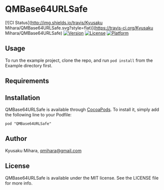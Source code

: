 # QMBase64URLSafe

[![CI Status](http://img.shields.io/travis/Kyusaku Mihara/QMBase64URLSafe.svg?style=flat)](https://travis-ci.org/Kyusaku Mihara/QMBase64URLSafe)
[![Version](https://img.shields.io/cocoapods/v/QMBase64URLSafe.svg?style=flat)](http://cocoadocs.org/docsets/QMBase64URLSafe)
[![License](https://img.shields.io/cocoapods/l/QMBase64URLSafe.svg?style=flat)](http://cocoadocs.org/docsets/QMBase64URLSafe)
[![Platform](https://img.shields.io/cocoapods/p/QMBase64URLSafe.svg?style=flat)](http://cocoadocs.org/docsets/QMBase64URLSafe)

## Usage

To run the example project, clone the repo, and run `pod install` from the Example directory first.

## Requirements

## Installation

QMBase64URLSafe is available through [CocoaPods](http://cocoapods.org). To install
it, simply add the following line to your Podfile:

    pod "QMBase64URLSafe"

## Author

Kyusaku Mihara, qmihara@gmail.com

## License

QMBase64URLSafe is available under the MIT license. See the LICENSE file for more info.

